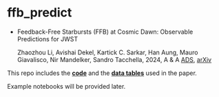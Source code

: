 # ffb_predict

- Feedback-Free Starbursts (FFB) at Cosmic Dawn: Observable Predictions for JWST

    Zhaozhou Li, Avishai Dekel, Kartick C. Sarkar, Han Aung, Mauro Giavalisco, Nir Mandelker, Sandro Tacchella, 2024, A & A
    [ADS](https://ui.adsabs.harvard.edu/abs/2023arXiv231114662L), [arXiv](https://arxiv.org/abs/2311.14662)


This repo includes
the [**code**](https://github.com/syrte/ffb_predict/tree/main/ffb_predict) and the [**data tables**](https://github.com/syrte/ffb_predict/tree/main/tables) used in the paper.


Example notebooks will be provided later.
